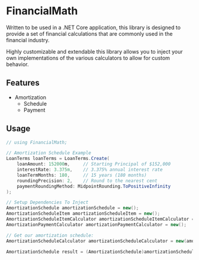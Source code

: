 # FinancialMath
Written to be used in a .NET Core application, this library is designed to provide a set of financial calculations that are commonly used in the financial industry.

Highly customizable and extendable this library allows you to inject your own implementations of the various calculators to allow for custom behavior.

## Features
- Amortization
  - Schedule
  - Payment

## Usage
```csharp
// using FinancialMath;

// Amortization Schedule Example
LoanTerms loanTerms = LoanTerms.Create(
    loanAmount: 152000m,     // Starting Principal of $152,000
    interestRate: 3.375m,    // 3.375% annual interest rate
    loanTermMonths: 180,     // 15 years (180 months)
    roundingPrecision: 2,    // Round to the nearest cent
    paymentRoundingMethod: MidpointRounding.ToPositiveInfinity
);

// Setup Dependencies To Inject
AmortizationSchedule amortizationSchedule = new();
AmortizationScheduleItem amortizationScheduleItem = new();
AmortizationScheduleItemCalculator amortizationScheduleItemCalculator = new(amortizationScheduleItem);
AmortizationPaymentCalculator amortizationPaymentCalculator = new();

// Get our amortization schedule:
AmortizationScheduleCalculator amortizationScheduleCalculator = new(amortizationSchedule, amortizationScheduleItemCalculator, amortizationPaymentCalculator);

AmortizationSchedule result = (AmortizationSchedule)amortizationScheduleCalculator.GetAmortizationSchedule(loanTerms);
```
